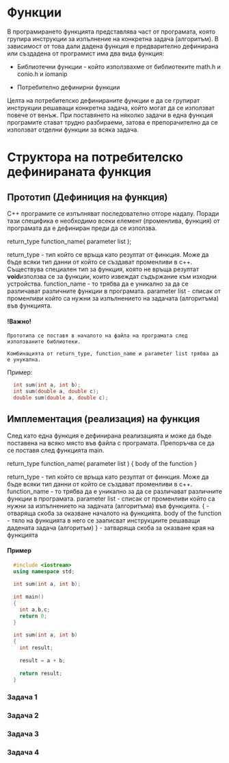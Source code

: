 # Функции

В програмирането функцията представлява част от програмата, която групира инструкции за изпълнение на конкретна задача (алгоритъм).
В зависимост от това дали дадена функция е предварително дефинирана или създадена от програмист има два вида функция:

- Библиотечни функции - който използвахме от библиотеките math.h и conio.h и iomanip

- Потребително дефинирни функции

Целта на потребителско дефинираните функции е да се групират инструкции решаващи конкретна задача, който могат да се използват повече от венъж.
При поставянето на няколко задачи в една функция програмите стават трудно разбираеми, затова е препорачително да се използват отделни функции за всяка задача.

# Структора на потребителско дефинираната функция

## Прототип (Дефиниция на функция)

C++ програмите се изпълняват последователно отгоре надалу. Поради тази специфика е необходимо всеки елемент (променлива, функция) от програмата да е дефиниран преди да се използва.

return_type function_name( parameter list );

return_type - тип който се връща като резултат от финкция. Може да бъде всяки тип данни от който се създават променливи в c++. Съществува специален тип за функция, която не връща резултат <b>void</b>използва се за функции, които извеждат съдържание към изходни устройства. 
function_name - то трябва да е уникално за да се различават различните функции в програмата.
parameter list - списак от променливи който са нужни за изпълнението на задачата (алгоритъма) във функцията.

#### !Важно! 

```
Прототипа се поставя в началото на файла на програмата след използваните библиотеки.

Комбинацията от return_type, function_name и parameter list трябва да е унукална.
```

Пример:

```c++
  int sum(int a, int b);
  int sum(double a, double c);
  double sum(double a, double c);
```

## Имплементация (реализация) на функция

След като една функция е дефинирана реализацията и може да бъде поставена на всяко място във файла с програмата.
Препоръчва се да се поставя след функцията main.

return_type function_name( parameter list ) 
{
   body of the function
}

return_type - тип който се връща като резултат от финкция. Може да бъде всяки тип данни от който се създават променливи в c++.
function_name - то трябва да е уникално за да се различават различните функции в програмата.
parameter list - списак от променливи който са нужни за изпълнението на задачата (алгоритъма) във функцията.
{ - отваряща скоба за оказване началото на функцията.
body of the function - тяло на функцията в него се зааписват инструкциите решаващи дадената задача (алгоритъм)
} - затваряща скоба за оказване края на функцията 

#### Пример

```c++
  #include <iostream>
  using namespace std;
  
  int sum(int a, int b);
  
  int main()
  {
    int a,b,c;
    return 0;
  }
  
  int sum(int a, int b)
  {
    int result;
    
    result = a + b;
  
    return result;
  }
```

### Задача 1

### Задача 2

### Задача 3

### Задача 4

